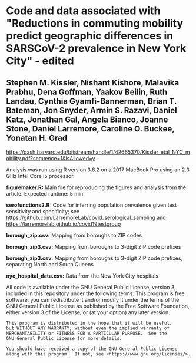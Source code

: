 # Code and data associated with "Reductions in commuting mobility predict geographic differences in SARSCoV-2 prevalence in New York City" - edited

## Stephen M. Kissler, Nishant Kishore, Malavika Prabhu, Dena Goffman, Yaakov Beilin, Ruth Landau, Cynthia Gyamfi-Bannerman, Brian T. Bateman, Jon Snyder, Armin S. Razavi, Daniel Katz, Jonathan Gal, Angela Bianco, Joanne Stone, Daniel Larremore, Caroline O. Buckee, Yonatan H. Grad

https://dash.harvard.edu/bitstream/handle/1/42665370/Kissler_etal_NYC_mobility.pdf?sequence=1&isAllowed=y

Analysis was run using R version 3.6.2 on a 2017 MacBook Pro using an 2.3 GHz Intel Core i5 processor.

__figuremaker.R:__ Main file for reproducing the figures and analysis from the article. Expected runtime: 5 min.

__serofunctions2.R:__ Code for inferring population prevalence given test sensitivity and specificity; see https://github.com/LarremoreLab/covid_serological_sampling and https://larremorelab.github.io/covid19testgroup

__borough_zip.csv:__ Mapping from boroughs to ZIP codes

__borough_zip3.csv:__ Mapping from boroughs to 3-digit ZIP code prefixes

__borough_zip3.csv:__ Mapping from boroughs to 3-digit ZIP code prefixes, separating North and South Queens

__nyc_hospital_data.csv:__ Data from the New York City hospitals

All code is available under the GNU General Public License, version 3, included in this repository under the following terms: 
    This program is free software: you can redistribute it and/or modify
    it under the terms of the GNU General Public License as published by
    the Free Software Foundation, either version 3 of the License, or
    (at your option) any later version.

    This program is distributed in the hope that it will be useful,
    but WITHOUT ANY WARRANTY; without even the implied warranty of
    MERCHANTABILITY or FITNESS FOR A PARTICULAR PURPOSE.  See the
    GNU General Public License for more details.

    You should have received a copy of the GNU General Public License
    along with this program.  If not, see <https://www.gnu.org/licenses/>.
